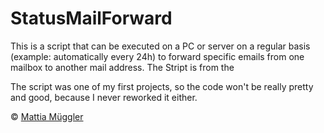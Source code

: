 # StatusMailForward

This is a script that can be executed on a PC or server on a regular basis (example: automatically every 24h) to forward specific emails from one mailbox to another mail address. The Stript is from the

The script was one of my first projects, so the code won't be really pretty and good, because I never reworked it either.

© [Mattia Müggler](mattiamueggler.ch)
